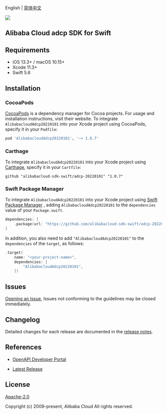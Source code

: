 English | [简体中文](README-CN.md)

![](https://aliyunsdk-pages.alicdn.com/icons/AlibabaCloud.svg)

## Alibaba Cloud adcp SDK for Swift

## Requirements

- iOS 13.3+ / macOS 10.15+
- Xcode 11.3+
- Swift 5.6

## Installation

### CocoaPods

[CocoaPods](https://cocoapods.org) is a dependency manager for Cocoa projects. For usage and installation instructions, visit their website. To integrate `AlibabacloudAdcp20220101` into your Xcode project using CocoaPods, specify it in your `Podfile`:

```ruby
pod 'AlibabacloudAdcp20220101', '~> 1.0.7'
```

### Carthage

To integrate `AlibabacloudAdcp20220101` into your Xcode project using [Carthage](https://github.com/Carthage/Carthage), specify it in your `Cartfile`:

```ogdl
github "alibabacloud-sdk-swift/adcp-20220101" "1.0.7"
```

### Swift Package Manager

To integrate `AlibabacloudAdcp20220101` into your Xcode project using [Swift Package Manager](https://swift.org/package-manager/) , adding `AlibabacloudAdcp20220101` to the `dependencies` value of your `Package.swift`.

```swift
dependencies: [
    .package(url: "https://github.com/alibabacloud-sdk-swift/adcp-20220101.git", from: "1.0.7")
]
```

In addition, you also need to add `"AlibabacloudAdcp20220101"` to the `dependencies` of the `target`, as follows:

```swift
.target(
    name: "<your-project-name>",
    dependencies: [
        "AlibabacloudAdcp20220101",
    ])
```

## Issues

[Opening an Issue](https://github.com/alibabacloud-sdk-swift/adcp-20220101/issues/new), Issues not conforming to the guidelines may be closed immediately.

## Changelog

Detailed changes for each release are documented in the [release notes](./ChangeLog.txt).

## References

* [OpenAPI Developer Portal](https://next.api.alibabacloud.com/home)
- [Latest Release](https://github.com/alibabacloud-sdk-swift/adcp-20220101)

## License

[Apache-2.0](http://www.apache.org/licenses/LICENSE-2.0)

Copyright (c) 2009-present, Alibaba Cloud All rights reserved.
